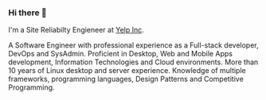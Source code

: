 ### Hi there 👋 

I'm a Site Reliabilty Engieneer at [Yelp Inc](https://yelp.com).

A Software Engineer with professional experience as a Full-stack developer, DevOps and SysAdmin. Proficient in Desktop, Web and Mobile Apps development, Information Technologies and Cloud environments. More than 10 years of Linux desktop and server experience. Knowledge of multiple frameworks, programming languages, Design Patterns and Competitive Programming.

<!--
**cuza/cuza** is a ✨ _special_ ✨ repository because its `README.md` (this file) appears on your GitHub profile.

Here are some ideas to get you started:

- 🔭 I’m currently working on ...
- 🌱 I’m currently learning ...
- 👯 I’m looking to collaborate on ...
- 🤔 I’m looking for help with ...
- 💬 Ask me about ...
- 📫 How to reach me: ...
- 😄 Pronouns: ...
- ⚡ Fun fact: ...
-->
